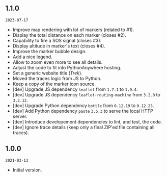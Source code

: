 ## 1.1.0

`2023-07-17`

- Improve map rendering with lot of markers (related to #1).
- Display the total distance on each marker (closes #2).
- Capability to fire a SOS signal (closes #3).
- Display altitude in marker's text (closes #4).
- Improve the marker bubble design.
- Add a nice legend.
- Allow to zoom even more to see all details.
- Adjust the code to fit into PythonAnywhere hosting.
- Set a generic website title (*Trek*).
- Moved the traces logic from JS to Python.
- Keep a copy of the marker icon source.
- [dev] Upgrade JS dependency `leaflet` from `1.7.1` to `1.9.4`.
- [dev] Upgrade JS dependency `leaflet-routing-machine` from `3.2.0` to `3.2.12`.
- [dev] Upgrade Python dependency `bottle` from `0.12.19` to `0.12.25`.
- [dev] Add Python dependency `paste` `3.5.3` to serve the local HTTP server.
- [dev] Introduce developement dependencies to lint, and test, the code.
- [dev] Ignore trace details (keep only a final ZIP'ed file containing all traces).

## 1.0.0

`2021-03-13`

- Initial version.
